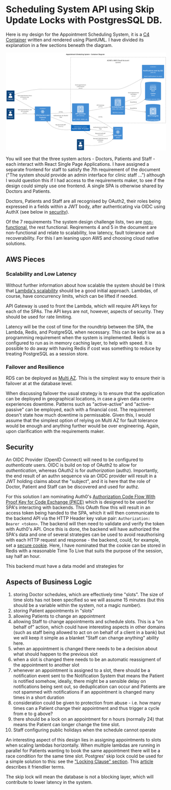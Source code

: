 # Scheduling System API using Skip Update Locks with PostgresSQL DB.

Here is my design for the Appointment Scheduling System, it is a [C4 Container](https://c4model.com/diagrams/container) written and rendered using PlantUML. I have divided its explanation in a few sections beneath the diagram. 

![Container](./out/diagrams/container/container.png)

You will see that the three system actors - Doctors, Patients and Staff - each interact with React Single Page Applications. I have assigned a separate frontend for staff to satisfy the 7th requirement of the document ("The system should provide an admin interface for clinic staff ...") although I would question this if I had access to the requirements maker, to see if the design could simply use one frontend. A single SPA is otherwise shared by Doctors and Patients. 

Doctors, Patients and Staff are all recognised by OAuth2, their roles being expressed in a fields within a JWT body, after authenticating via OIDC using AuthX (see below in [security](#security)).

Of the 7 requirements The system design challenge lists, two are [non-functional](https://en.wikipedia.org/wiki/Non-functional_requirement), the rest functional. Reqirements 4 and 5 in the document are non-functional and relate to scalability, low latency, fault tolerance and recoverability. For this I am leaning upon AWS and choosing cloud native solutions.

## AWS Pieces

### Scalability and Low Latency

Without further information about how scalable the system should be I think that [Lambda's scalability](https://docs.aws.amazon.com/lambda/latest/dg/lambda-concurrency.html) should be a good initial approach. Lambdas, of course, have concurrency limits, which can be lifted if needed.

API Gateway is used to front the Lambda, which will require API keys for each of the SPAs. The API keys are not, however, aspects of security. They should be used for rate limiting. 

Latency will be the cost of time for the roundtrip between the SPA, the Lambda, Redis, and PostgreSQL when necessary. This can be kept low as a programming requirement when the system is implemented. Redis is configured to run as in memory caching layer, to help with speed. It is possible to do away with having Redis if cost was something to reduce by treating PostgreSQL as a session store. 

### Failover and Resilience

RDS can be deployed as [Multi AZ](https://docs.aws.amazon.com/AmazonRDS/latest/UserGuide/Concepts.MultiAZSingleStandby.html). This is the simplest way to ensure their is failover at at the database level.

When discussing failover the usual strategy is to ensure that the application can be deployed in geographical locations, in case a given data centre experiences downtime. Patterns such as "active-active" and "active-passive" can be employed, each with a financial cost. The requirement doesn't state how much downtime is permissable. Given this, I would assume that the simplest option of relying on Multi AZ for fault tolerance would be enough and anything further would be over engineering. Again, upon clarification with the requirements maker.

## Security

An OIDC Provider (OpenID Connect) will need to be configured to *authenticate* users. OIDC is build on top of OAuth2 to allow for *authentication*, whereas OAuth2 is for *authorization* (authz). Importantly, the end result of an authn sequence via an OIDC provider will result in a JWT holding claims about the "subject", and it is here that the role of Doctor, Patient and Staff can be discovered and used for authz. 

For this solution I am nominating Auth0's [Authorization Code Flow With Proof Key for Code Exchange (PKCE)](https://auth0.com/docs/get-started/authentication-and-authorization-flow/authorization-code-flow-with-pkce) which is designed to be used for SPA's interacting with backends. This OAuth flow this will result in an access token being handed to the SPA, which it will then communicate to the backend API via the HTTP Header key value pair: `Authorization: Bearer <token>`. The backend will then need to validate and verify the token with Auth0's API. Once this is done, the backend will have authorized the SPA's data and one of several strategies can be used to avoid reauthorising with each HTTP request and response - the backend, could, for example, set a [secure cookie](https://developer.mozilla.org/en-US/docs/Web/Security/Practical_implementation_guides/Cookies). Here, I have nominated that the cookie can be stored in Redis with a reasonable Time To Live that suits the purpose of the session, say half an hour.

This backend must have a data model and strategies for 

## Aspects of Business Logic 

1. storing Doctor schedules, which are effectively time "slots". The size of time slots has not been specified so we will assume 15 minutes (but this should be a variable within the system, not a magic number).
2. storing Patient appointments in "slots"
3. allowing Patients to change an appointment
4. allowing Staff to change appointments and schedule slots. This is a "on behalf of" action, which could have interesting aspects in other domains (such as staff being allowed to act on on behalf of a client in a bank) but we will keep it simple as a blanket "Staff can change anything" ability here.
5. when an appointment is changed there needs to be a decision about what should happen to the previous slot
6. when a slot is changed there needs to be an automatic reassigment of the appointment to another slot
7. whenever an appointment is assigned to a slot, there should be a notification event sent to the Notification System that means the Patient is notified somehow, ideally, there might be a sensible delay on notifications being sent out, so deduplication can occur and Patients are not spammed with notifications if an appointment is changed many times in a short duration
8. consideration could be given to protection from abuse - i.e. how many times can a Patient change their appointment and thus trigger a cycle from e to g above?
9. there should be a lock on an appointment for n hours (normally 24) that means the Patient can longer change the time slot.
10. Staff configuring public holidays when the schedule cannot operate

An interesting aspect of this design lies in assigning appointments to slots when scaling lambdas horizontally. When multiple lambdas are running in parallel for Patients wanting to book the same appointment there will be a race condition for the same time slot. Postgres' skip lock could be used for a simple solution to this: see the ["Locking Clause" section](https://www.postgresql.org/docs/current/sql-select.html). This [article](https://www.inferable.ai/blog/posts/postgres-skip-locked) describes it friendlier terms. 

The skip lock will mean the database is not a blocking layer, which will contribute to lower latency in the system.

